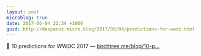 ```yaml
---
layout: post
microblog: true
date: 2017-06-04 22:34 +1000
guid: http://desparoz.micro.blog/2017/06/04/predictions-for-wwdc.html
---
```

🔗 10 predictions for WWDC 2017 — [birchtree.me/blog/10-p...](https://birchtree.me/blog/10-predictions-for-wwdc-2017/)
